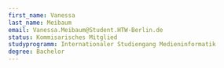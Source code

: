 ```yaml
---
first_name: Vanessa
last_name: Meibaum
email: Vanessa.Meibaum@Student.HTW-Berlin.de
status: Kommisarisches Mitglied
studyprogramm: Internationaler Studiengang Medieninformatik
degree: Bachelor
---
```


